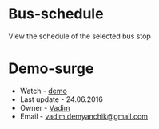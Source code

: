# Bus-schedule
View the schedule of the selected bus stop

# Demo-surge
- Watch - [demo](http://bus-schedule.surge.sh/)
- Last update - 24.06.2016
- Owner - [Vadim](https://github.com/DemyanchikVadim)
- Email - vadim.demyanchik@gmail.com
